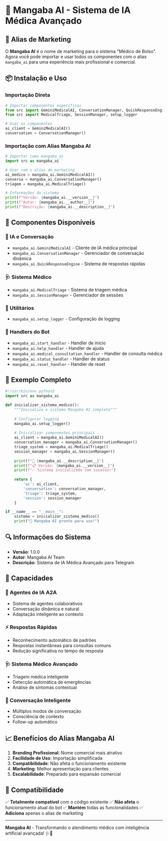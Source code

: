 # 🤖 Mangaba AI - Sistema de IA Médica Avançado

## 🚀 Alias de Marketing

O **Mangaba AI** é o nome de marketing para o sistema "Médico de Bolso". Agora você pode importar e usar todos os componentes com o alias `mangaba_ai` para uma experiência mais profissional e comercial.

## 📦 Instalação e Uso

### Importação Direta
```python
# Importar componentes específicos
from src import GeminiMedicalAI, ConversationManager, QuickResponseEngine
from src import MedicalTriage, SessionManager, setup_logger

# Usar os componentes
ai_client = GeminiMedicalAI()
conversation = ConversationManager()
```

### Importação com Alias Mangaba AI
```python
# Importar como mangaba_ai
import src as mangaba_ai

# Usar com o alias de marketing
ai_medico = mangaba_ai.GeminiMedicalAI()
conversa = mangaba_ai.ConversationManager()
triagem = mangaba_ai.MedicalTriage()

# Informações do sistema
print(f"Versão: {mangaba_ai.__version__}")
print(f"Autor: {mangaba_ai.__author__}")
print(f"Descrição: {mangaba_ai.__description__}")
```

## 🎯 Componentes Disponíveis

### 🤖 IA e Conversação
- `mangaba_ai.GeminiMedicalAI` - Cliente de IA médica principal
- `mangaba_ai.ConversationManager` - Gerenciador de conversação dinâmica
- `mangaba_ai.QuickResponseEngine` - Sistema de respostas rápidas

### 🩺 Sistema Médico
- `mangaba_ai.MedicalTriage` - Sistema de triagem médica
- `mangaba_ai.SessionManager` - Gerenciador de sessões

### 🔧 Utilitários
- `mangaba_ai.setup_logger` - Configuração de logging

### 🤖 Handlers do Bot
- `mangaba_ai.start_handler` - Handler de início
- `mangaba_ai.help_handler` - Handler de ajuda
- `mangaba_ai.medical_consultation_handler` - Handler de consulta médica
- `mangaba_ai.status_handler` - Handler de status
- `mangaba_ai.reset_handler` - Handler de reset

## 🌟 Exemplo Completo

```python
#!/usr/bin/env python3
import src as mangaba_ai

def inicializar_sistema_medico():
    """Inicializa o sistema Mangaba AI completo"""
    
    # Configurar logging
    mangaba_ai.setup_logger()
    
    # Inicializar componentes principais
    ai_client = mangaba_ai.GeminiMedicalAI()
    conversation_manager = mangaba_ai.ConversationManager()
    triage_system = mangaba_ai.MedicalTriage()
    session_manager = mangaba_ai.SessionManager()
    
    print(f"🤖 {mangaba_ai.__description__}")
    print(f"📋 Versão: {mangaba_ai.__version__}")
    print(f"✅ Sistema inicializado com sucesso!")
    
    return {
        'ai': ai_client,
        'conversation': conversation_manager,
        'triage': triage_system,
        'session': session_manager
    }

if __name__ == "__main__":
    sistema = inicializar_sistema_medico()
    print("🎉 Mangaba AI pronto para uso!")
```

## 🔍 Informações do Sistema

- **Versão**: 1.0.0
- **Autor**: Mangaba AI Team
- **Descrição**: Sistema de IA Médica Avançado para Telegram

## 🚀 Capacidades

### 🤖 Agentes de IA A2A
- Sistema de agentes colaborativos
- Conversação dinâmica e natural
- Adaptação inteligente ao contexto

### ⚡ Respostas Rápidas
- Reconhecimento automático de padrões
- Respostas instantâneas para consultas comuns
- Redução significativa no tempo de resposta

### 🩺 Sistema Médico Avançado
- Triagem médica inteligente
- Detecção automática de emergências
- Análise de sintomas contextual

### 💬 Conversação Inteligente
- Múltiplos modos de conversação
- Consciência de contexto
- Follow-up automático

## 📈 Benefícios do Alias Mangaba AI

1. **Branding Profissional**: Nome comercial mais atrativo
2. **Facilidade de Uso**: Importação simplificada
3. **Compatibilidade**: Não afeta o funcionamento existente
4. **Marketing**: Melhor apresentação para clientes
5. **Escalabilidade**: Preparado para expansão comercial

## 🔧 Compatibilidade

✅ **Totalmente compatível** com o código existente
✅ **Não afeta** o funcionamento atual do bot
✅ **Mantém** todas as funcionalidades
✅ **Adiciona** apenas o alias de marketing

---

**Mangaba AI** - Transformando o atendimento médico com inteligência artificial avançada! 🩺🤖